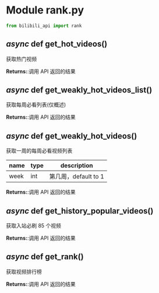 # Module rank.py

```python
from bilibili_api import rank
```

## _async_ def get_hot_videos()

获取热门视频

**Returns:**:调用 API 返回的结果

## _async_ def get_weakly_hot_videos_list()

获取每周必看列表(仅概述)

**Returns:**:调用 API 返回的结果

## _async_ def get_weakly_hot_videos()

获取一周的每周必看视频列表

| name | type | description |
| ---- | ---- | ----------- |
| week | int | 第几周，default to 1 |

**Returns:**:调用 API 返回的结果

## _async_ def get_history_popular_videos()

获取入站必刷 85 个视频

**Returns:**:调用 API 返回的结果

## _async_ def get_rank()

获取视频排行榜

**Returns:**:调用 API 返回的结果
